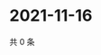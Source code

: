 # 2021-11-16

共 0 条

<!-- BEGIN WEIBO -->
<!-- 最后更新时间 Tue Nov 16 2021 08:32:19 GMT+0800 (China Standard Time) -->

<!-- END WEIBO -->
